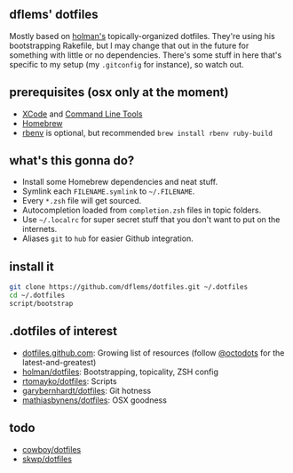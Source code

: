 ## dflems' dotfiles
Mostly based on [holman's](http://github.com/holman) topically-organized dotfiles. They're using his bootstrapping Rakefile, but I may change that out in the future for something with little or no dependencies. There's some stuff in here that's specific to my setup (my `.gitconfig` for instance), so watch out.

## prerequisites (osx only at the moment)
* [XCode](https://itunes.apple.com/us/app/xcode/id497799835?mt=12) and [Command Line Tools](http://stackoverflow.com/questions/9329243#answer-9329325)
* [Homebrew](http://mxcl.github.com/homebrew)
* [rbenv](https://github.com/sstephenson/rbenv#installation) is optional, but recommended `brew install rbenv ruby-build`

## what's this gonna do?
* Install some Homebrew dependencies and neat stuff.
* Symlink each `FILENAME.symlink` to `~/.FILENAME`.
* Every `*.zsh` file will get sourced.
* Autocompletion loaded from `completion.zsh` files in topic folders.
* Use `~/.localrc` for super secret stuff that you don't want to put on the internets.
* Aliases `git` to `hub` for easier Github integration.

## install it
```sh
git clone https://github.com/dflems/dotfiles.git ~/.dotfiles
cd ~/.dotfiles
script/bootstrap
```

## .dotfiles of interest
* [dotfiles.github.com](http://dotfiles.github.com): Growing list of resources (follow [@octodots](http://www.twitter.com/octodots) for the latest-and-greatest)
* [holman/dotfiles](http://github.com/holman/dotfiles): Bootstrapping, topicality, ZSH config
* [rtomayko/dotfiles](https://github.com/rtomayko/dotfiles): Scripts
* [garybernhardt/dotfiles](https://github.com/garybernhardt/dotfiles): Git hotness
* [mathiasbynens/dotfiles](https://github.com/mathiasbynens/dotfiles): OSX goodness

## todo
* [cowboy/dotfiles](https://github.com/cowboy/dotfiles)
* [skwp/dotfiles](https://github.com/skwp/dotfiles)

